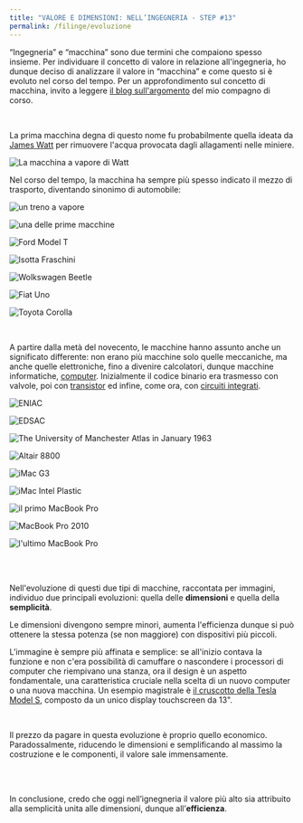 ```yaml
---
title: "VALORE E DIMENSIONI: NELL’INGEGNERIA - STEP #13"
permalink: /filinge/evoluzione
---
```

“Ingegneria” e “macchina” sono due termini che compaiono spesso insieme. Per individuare il concetto di valore in relazione all'ingegneria, ho dunque deciso di analizzare il valore in “macchina” e come questo si è evoluto nel corso del tempo. Per un approfondimento sul concetto di macchina, invito a leggere <a href="https://f274723.blogspot.com/" rel="noopener" target="_blank">il blog sull'argomento</a> del mio compagno di corso.

<br />

La prima macchina degna di questo nome fu probabilmente quella ideata da <a href="http://www.treccani.it/enciclopedia/james-watt" rel="noopener" target="_blank">James Watt</a> per rimuovere l'acqua provocata dagli allagamenti nelle miniere.

![La macchina a vapore di Watt](https://www.flotechinc.com/wp-content/uploads/2012/01/TEXrota.jpg)

Nel corso del tempo, la macchina ha sempre più spesso indicato il mezzo di trasporto, diventando sinonimo di automobile:

![un treno a vapore](https://ctr.trains.com/~/media/images/railroad-reference/4-8-4-locomotives/cs1-l1111_31.jpg)

![una delle prime macchine](https://bizarrela.com/wp-content/uploads/2017/01/First-AutoinLosAngeles.jpg)

![Ford Model T](https://silodrome.com/wp-content/uploads/2018/11/A-Brief-History-of-the-Model-T-Ford-20a-1600x1024.jpg)

![Isotta Fraschini](https://upload.wikimedia.org/wikipedia/commons/4/42/1929_Isotta_Fraschini_8A_Commodore_IMG_7260.jpg)

![Wolkswagen Beetle](https://doyouremember.com/wp-content/uploads/2020/01/volkswagen-beetle.png)

![Fiat Uno](https://upload.wikimedia.org/wikipedia/commons/thumb/7/72/Fiat_Uno_%28front%29%2C_Jimbaran.jpg/1200px-Fiat_Uno_%28front%29%2C_Jimbaran.jpg)

![Toyota Corolla](https://img-ik.cars.co.za/images/2018/10/ToyotaCorollahtchLR/tr:n-news_1200x/ToyCorhtch27.jpg)

<br />

A partire dalla metà del novecento, le macchine hanno assunto anche un significato differente: non erano più macchine solo quelle meccaniche, ma anche quelle elettroniche, fino a divenire calcolatori, dunque macchine informatiche, <a href="https://en.wikipedia.org/wiki/History_of_computing_hardware" rel="noopener" target="_blank">computer</a>. Inizialmente il codice binario era trasmesso con valvole, poi con <a href="https://it.wikipedia.org/wiki/Transistor" rel="noopener" target="_blank">transistor</a> ed infine, come ora, con <a href="https://en.wikipedia.org/wiki/Integrated_circuit" rel="noopener" target="_blank">circuiti integrati</a>.

![ENIAC](https://upload.wikimedia.org/wikipedia/commons/4/4e/Eniac.jpg)

![EDSAC](https://upload.wikimedia.org/wikipedia/commons/2/22/EDSAC_%2819%29.jpg)

![The University of Manchester Atlas in January 1963](https://upload.wikimedia.org/wikipedia/commons/d/d9/University_of_Manchester_Atlas%2C_January_1963.JPG)

![Altair 8800](https://upload.wikimedia.org/wikipedia/commons/0/01/Altair_8800_Computer.jpg)

![iMac G3](https://c2.staticflickr.com/4/3508/3832154253_0b584654fa_b.jpg)

![iMac Intel Plastic](https://d2um6umu4gwssp.cloudfront.net/apple/wp-content/uploads/2017/03/imac-intel-plastic-2006.png)

![il primo MacBook Pro](https://upload.wikimedia.org/wikipedia/commons/7/76/MacBook_Pro.png)

![MacBook Pro 2010](https://upload.wikimedia.org/wikipedia/commons/thumb/1/1d/MacBook_Pro%2C_Late-2008.jpg/1920px-MacBook_Pro%2C_Late-2008.jpg)

![l'ultimo MacBook Pro](https://scdn.slashgear.com/wp-content/uploads/2019/11/apple-16-inch-macbook-pro.jpg)


<br />
<br />

Nell'evoluzione di questi due tipi di macchine, raccontata per immagini, individuo due principali evoluzioni: quella delle **dimensioni** e quella della **semplicità**.

Le dimensioni divengono sempre minori, aumenta l'efficienza dunque si può ottenere la stessa potenza (se non maggiore) con dispositivi più piccoli.

L’immagine è sempre più affinata e semplice: se all'inizio contava la funzione e non c'era possibilità di camuffare o nascondere i processori di computer che riempivano una stanza, ora il design è un aspetto fondamentale, una caratteristica cruciale nella scelta di un nuovo computer o una nuova macchina. Un esempio magistrale è <a href="https://www.teslarati.com/wp-content/uploads/2018/06/tesla-model-s-dashboard.jpg" rel="noopener" target="_blank">il cruscotto della Tesla Model S</a>, composto da un unico display touchscreen da 13".

<br />

Il prezzo da pagare in questa evoluzione è proprio quello economico. Paradossalmente, riducendo le dimensioni e semplificando al massimo la costruzione e le componenti, il valore sale immensamente.

<br />
<br />

In conclusione, credo che oggi nell’ignegneria il valore più alto sia attribuito alla semplicità unita alle dimensioni, dunque all’**efficienza**.
